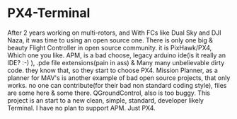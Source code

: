 # PX4-Terminal
After 2 years working on multi-rotors, and With FCs like Dual Sky and DJI Naza, it was time to using an open source one.
There is only one big & beauty Flight Controller in open source community.
it is PixHawk/PX4, Which one you like.
APM, is a bad choose, legacy arduino ide(is it really an IDE? :-) ), .pde file extensions(pain in ass) & Many many unbelievable dirty code.
they know that, so they start to choose PX4.
Mission Planner, as a planner for MAV's is another example of bad open source projects, that only works.
no one can contribute(for their bad non standard coding style), files are some here & some there.
QGroundControl, also is too buggy.
This project is an start to a new clean, simple, standard, developer likely Terminal.
I have no plan to support APM. Just PX4.
